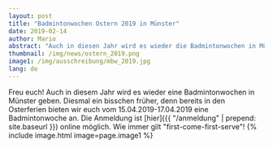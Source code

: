 ```yaml
---
layout: post
title: "Badmintonwochen Ostern 2019 in Münster"
date: 2019-02-14
author: Mario
abstract: "Auch in diesen Jahr wird es wieder die Badmintonwochen in Münster geben"
thumbnail: /img/news/ostern_2019.png
image1: /img/ausschreibung/mbw_2019.jpg
lang: de
---
```

Freu euch! Auch in diesem Jahr wird es wieder eine Badmintonwochen in Münster geben. Diesmal ein bisschen früher, denn bereits in den Osterferien bieten wir euch vom 15.04.2019-17.04.2019 eine Badmintonwoche an. Die Anmeldung ist [hier]({{ "/anmeldung" | prepend: site.baseurl }}) online möglich. Wie immer gilt "first-come-first-serve"!
{% include image.html image=page.image1 %}
